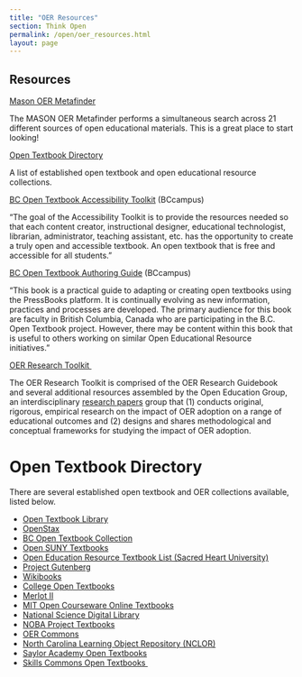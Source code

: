 ```yaml
---
title: "OER Resources"
section: Think Open
permalink: /open/oer_resources.html
layout: page
---
```


## Resources

[Mason OER Metafinder](https://oer.deepwebaccess.com/oer/desktop/en/search.html)

The MASON OER Metafinder performs a simultaneous search across 21 different sources of open educational materials. This is a great place to start looking!

[Open Textbook Directory](http://open.lib.uidaho.edu/index.php/resources/open-textbook-directory/)

A list of established open textbook and open educational resource collections.

[BC Open Textbook Accessibility Toolkit](https://opentextbc.ca/accessibilitytoolkit/) (BCcampus)

“The goal of the Accessibility Toolkit is to provide the resources needed so that each content creator, instructional designer, educational technologist, librarian, administrator, teaching assistant, etc. has the opportunity to create a truly open and accessible textbook. An open textbook that is free and accessible for all students.”

[BC Open Textbook Authoring Guide](https://opentextbc.ca/opentextbook/) (BCcampus)

“This book is a practical guide to adapting or creating open textbooks using the PressBooks platform. It is continually evolving as new information, practices and processes are developed. The primary audience for this book are faculty in British Columbia, Canada who are participating in the B.C. Open Textbook project. However, there may be content within this book that is useful to others working on similar Open Educational Resource initiatives.”

[OER Research Toolkit ](http://openedgroup.org/toolkit)

The OER Research Toolkit is comprised of the OER Research Guidebook and several additional resources assembled by the Open Education Group, an interdisciplinary [research papers](https://essay-lib.com/research-paper/) group that (1) conducts original, rigorous, empirical research on the impact of OER adoption on a range of educational outcomes and (2) designs and shares methodological and conceptual frameworks for studying the impact of OER adoption.

# Open Textbook Directory

There are several established open textbook and OER collections available, listed below.

*   [Open Textbook Library](http://open.umn.edu/opentextbooks/)
*   [OpenStax](https://openstax.org/)
*   [BC Open Textbook Collection](https://open.bccampus.ca/find-open-textbooks/)
*   [Open SUNY Textbooks](http://textbooks.opensuny.org/browse/)
*   [Open Education Resource Textbook List (Sacred Heart University)](http://digitalcommons.sacredheart.edu/cgi/viewcontent.cgi?article=1043&context=library_staff)
*   [Project Gutenberg](http://www.gutenberg.org/wiki/Main_Page)
*   [Wikibooks](https://en.wikibooks.org/wiki/Main_Page)
*   [College Open Textbooks](http://www.collegeopentextbooks.org/)
*   [Merlot II](https://www.merlot.org/merlot/index.htm?action=find)
*   [MIT Open Courseware Online Textbooks](http://ocw.mit.edu/courses/online-textbooks/)
*   [National Science Digital Library](https://nsdl.oercommons.org/)
*   [NOBA Project Textbooks](http://nobaproject.com/resources/ready-made-textbooks)
*   [OER Commons](https://www.oercommons.org/)
*   [North Carolina Learning Object Repository (NCLOR)](https://explorethelor.org/collections/open-educational-resources/)
*   [Saylor Academy Open Textbooks](http://www.saylor.org/books/)
*   [Skills Commons Open Textbooks ](https://www.skillscommons.org/discover?filtertype=type&filter_relational_operator=equals&filter=Open+Textbook)
